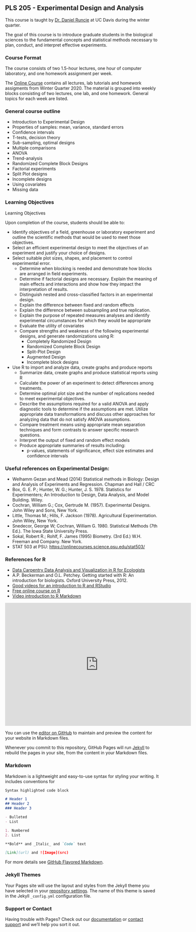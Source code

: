 ## PLS 205 - Experimental Design and Analysis

This course is taught by [Dr. Daniel Runcie](runcielab.ucdavis.edu) at UC Davis during the winter quarter. 

The goal of this course is to introduce graduate students in the biological sciences to the fundamental concepts and statistical methods necessary to plan, conduct, and interpret effective experiments.

### Course Format
The course consists of two 1.5-hour lectures, one hour of computer laboratory, and one homework assignment per week.  

The [Online Course](Course_content.md) contains all lectures, lab tutorials and homework assigments from Winter Quarter 2020. The material is grouped into weekly blocks consisting of two lectures, one lab, and one homework. General topics for each week are listed.

### General course outline

- Introduction to Experimental Design
- Properties of samples: mean, variance, standard errors
- Confidence intervals
- T-tests, decision theory
- Sub-sampling, optimal designs
- Multiple comparisons
- ANOVA
- Trend-analysis
- Randomized Complete Block Designs
- Factorial experiments
- Split Plot designs
- Incomplete designs
- Using covariates
- Missing data

### Learning Objectives
Learning Objectives

Upon completion of the course, students should be able to:

- Identify objectives of a field, greenhouse or laboratory experiment and outline the scientific methods that would be used to meet those objectives.
- Select an efficient experimental design to meet the objectives of an experiment and justify your choice of designs.
- Select suitable plot sizes, shapes, and placement to control experimental error.
    - Determine when blocking is needed and demonstrate how blocks are arranged in field experiments.
    - Determine if factorial designs are necessary. Explain the meaning of main effects and interactions and show how they impact the interpretation of results.
	- Distinguish nested and cross-classified factors in an experimental design.
	- Explain the difference between fixed and random effects
	- Explain the difference between subsampling and true replication.
	- Explain the purpose of repeated measures analyses and identify experimental circumstances for which they would be appropriate
	- Evaluate the utility of covariates
	- Compare strengths and weakness of the following experimental designs, and generate randomizations using R:
		- Completely Randomized Design
		- Randomized Complete Block Design
		- Split-Plot Design
		- Augmented Design
		- Incomplete block designs
- Use R to import and analyze data, create graphs and produce reports
	- Summarize data, create graphs and produce statistical reports using R
	- Calculate the power of an experiment to detect differences among treatments. 
	- Determine optimal plot size and the number of replications needed to meet experimental objectives.
	- Describe the assumptions required for a valid ANOVA and apply diagnostic tools to determine if the assumptions are met. Utilize appropriate data transformations and discuss other approaches for analyzing data that do not satisfy ANOVA assumptions.
	- Compare treatment means using appropriate mean separation techniques and form contrasts to answer specific research questions.
	- Interpret the output of fixed and random effect models 
	- Produce appropriate summaries of results including:
		- p-values, statements of significance, effect size estimates and confidence intervals

### Useful references on Experimental Design:

- Welhamm Gezan and Mead (2014) Statistical methods in Biology: Design and Analysis of Experiments and Regression. Chapman and Hall / CRC
- Box, G. E. P.; Hunter, W. G.; Hunter, J. S. 1978. Statistics for Experimenters; An Introduction to Design, Data Analysis, and Model Building. Wiley.
- Cochran, William G.; Cox, Gertrude M. (1957).  Experimental Designs. John Wiley and Sons, New York.
- Little, Thomas M.; Hills, F. Jackson (1978).  Agricultural Experimentation. John Wiley, New York.
- Snedecor, George W; Cochran, William G. 1980. Statistical Methods (7th Ed.). The Iowa State University Press.
- Sokal, Robert R.; Rohlf, F. James (1995) Biometry. (3rd Ed.) W.H. Freeman and Company. New York. 
- STAT 503 at PSU: https://onlinecourses.science.psu.edu/stat503/

### References for R

- [Data Carpentry Data Analysis and Visualization in R for Ecologists](https://datacarpentry.org/R-ecology-lesson/index.html)
- A.P. Beckerman and O.L. Petchey.    Getting started with R: An introduction for biologists.   Oxford University Press, 2012.
- [Good videos for an introduction to R and RStudio](https://www.youtube.com/playlist?list=PLqzoL9-eJTNBDdKgJgJzaQcY6OXmsXAHU)
- [Free online course on R](https://www.datacamp.com/courses/free-introduction-to-r)
- [Video introduction to R Markdown](https://www.youtube.com/watch?v=-apyD5f9nwg)







<iframe id="kaltura_player" src="https://cdnapisec.kaltura.com/p/1770401/sp/177040100/embedIframeJs/uiconf_id/29032722/partner_id/1770401?iframeembed=true&playerId=kaltura_player&entry_id=0_lskt8yga&flashvars[mediaProtocol]=rtmp&amp;flashvars[streamerType]=rtmp&amp;flashvars[streamerUrl]=rtmp://www.kaltura.com:1935&amp;flashvars[rtmpFlavors]=1&amp;flashvars[localizationCode]=en&amp;flashvars[leadWithHTML5]=true&amp;flashvars[sideBarContainer.plugin]=true&amp;flashvars[sideBarContainer.position]=left&amp;flashvars[sideBarContainer.clickToClose]=true&amp;flashvars[chapters.plugin]=true&amp;flashvars[chapters.layout]=vertical&amp;flashvars[chapters.thumbnailRotator]=false&amp;flashvars[streamSelector.plugin]=true&amp;flashvars[EmbedPlayer.SpinnerTarget]=videoHolder&amp;flashvars[dualScreen.plugin]=true&amp;flashvars[Kaltura.addCrossoriginToIframe]=true&amp;&wid=0_bu8qmgx2" width="608" height="402" allowfullscreen webkitallowfullscreen mozAllowFullScreen allow="autoplay *; fullscreen *; encrypted-media *" sandbox="allow-forms allow-same-origin allow-scripts allow-top-navigation allow-pointer-lock allow-popups allow-modals allow-orientation-lock allow-popups-to-escape-sandbox allow-presentation allow-top-navigation-by-user-activation" frameborder="0" title="Kaltura Player"></iframe>


You can use the [editor on GitHub](https://github.com/deruncie/PLS205_course/edit/master/README.md) to maintain and preview the content for your website in Markdown files.

Whenever you commit to this repository, GitHub Pages will run [Jekyll](https://jekyllrb.com/) to rebuild the pages in your site, from the content in your Markdown files.

### Markdown

Markdown is a lightweight and easy-to-use syntax for styling your writing. It includes conventions for

```markdown
Syntax highlighted code block

# Header 1
## Header 2
### Header 3

- Bulleted
- List

1. Numbered
2. List

**Bold** and _Italic_ and `Code` text

[Link](url) and ![Image](src)
```

For more details see [GitHub Flavored Markdown](https://guides.github.com/features/mastering-markdown/).

### Jekyll Themes

Your Pages site will use the layout and styles from the Jekyll theme you have selected in your [repository settings](https://github.com/deruncie/PLS205_course/settings). The name of this theme is saved in the Jekyll `_config.yml` configuration file.

### Support or Contact

Having trouble with Pages? Check out our [documentation](https://help.github.com/categories/github-pages-basics/) or [contact support](https://github.com/contact) and we’ll help you sort it out.
